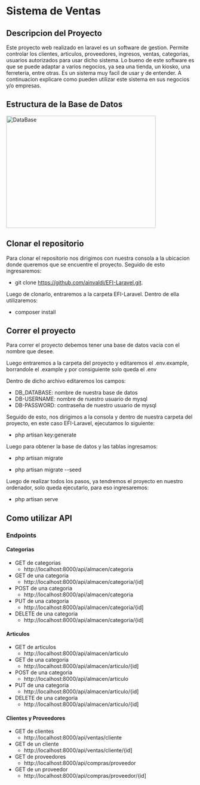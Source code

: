 # Sistema de Ventas
 
## Descripcion del Proyecto

Este proyecto web realizado en laravel es un software de gestion. Permite controlar los clientes, articulos, proveedores, ingresos, ventas, categorias, usuarios autorizados para usar dicho sistema. Lo bueno de este software es que se puede adaptar a varios negocios, ya sea una tienda, un kiosko, una ferreteria, entre otras. Es un sistema muy facil de usar y de entender. A continuacion explicare como pueden utilizar este sistema en sus negocios y/o empresas.


## Estructura de la Base de Datos
 <img src="https://i.imgur.com/RXiDRUM.png" alt="DataBase" width="400" height="300"> 

## Clonar el repositorio

Para clonar el repositorio nos dirigimos con nuestra consola a la ubicacion donde queremos que se encuentre el proyecto.
Seguido de esto ingresaremos:
 
 - git clone https://github.com/ainvaldi/EFI-Laravel.git.
 
 Luego de clonarlo, entraremos a la carpeta EFI-Laravel. Dentro de ella utilizaremos:
  
  - composer install
  
 ## Correr el proyecto
 
 Para correr el proyecto debemos tener una base de datos vacia con el nombre que desee.
 
 Luego entraremos a la carpeta del proyecto y editaremos el .env.example, borrandole el .example y por consiguiente solo queda el .env
 
 Dentro de dicho archivo editaremos los campos:
 - DB_DATABASE: nombre de nuestra base de datos
 - DB-USERNAME: nombre de nuestro usuario de mysql
 - DB-PASSWORD: contraseña de nuestro usuario de mysql
 
 Seguido de esto, nos dirigimos a la consola y dentro de nuestra carpeta del proyecto, en este caso EFI-Laravel, ejecutamos lo siguiente:
 
 - php artisan key:generate
 
 Luego para obtener la base de datos y las tablas ingresamos:
 
 - php artisan migrate
 
 - php artisan migrate --seed
 
 Luego de realizar todos los pasos, ya tendremos el proyecto en nuestro ordenador, solo queda ejecutarlo, para eso ingresaremos:
 
 - php artisan serve
 
 ## Como utilizar API
 
 ### Endpoints
 
 #### Categorias
 
 - GET de categorias
   - http://localhost:8000/api/almacen/categoria
 - GET de una categoria
   - http://localhost:8000/api/almacen/categoria/{id]
 - POST de una categoria
   - http://localhost:8000/api/almacen/categoria
 - PUT de una categoria
   - http://localhost:8000/api/almacen/categoria/{id]
 - DELETE de una categoria
   - http://localhost:8000/api/almacen/categoria/{id]
   
 #### Articulos
 
 - GET de articulos
   - http://localhost:8000/api/almacen/articulo
 - GET de una categoria
   - http://localhost:8000/api/almacen/articulo/{id]
 - POST de una categoria
   - http://localhost:8000/api/almacen/articulo
 - PUT de una categoria
   - http://localhost:8000/api/almacen/articulo/{id]
 - DELETE de una categoria
   - http://localhost:8000/api/almacen/articulo/{id]
 
 #### Clientes y Proveedores
 
 - GET de clientes
   - http://localhost:8000/api/ventas/cliente
 - GET de un cliente
   - http://localhost:8000/api/ventas/cliente/{id]
 - GET de proveedores
   - http://localhost:8000/api/compras/proveedor
 - GET de un proveedor
   - http://localhost:8000/api/compras/proveedor/{id]
